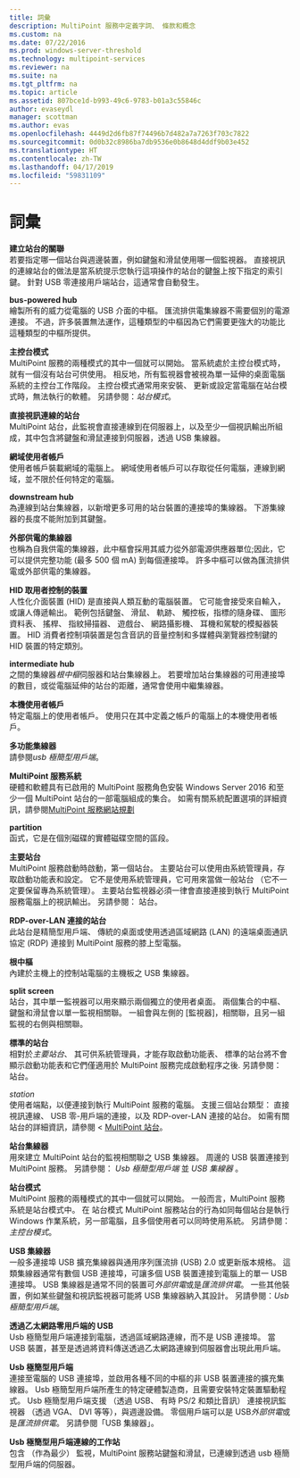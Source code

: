 ```yaml
---
title: 詞彙
description: MultiPoint 服務中定義字詞、 條款和概念
ms.custom: na
ms.date: 07/22/2016
ms.prod: windows-server-threshold
ms.technology: multipoint-services
ms.reviewer: na
ms.suite: na
ms.tgt_pltfrm: na
ms.topic: article
ms.assetid: 807bce1d-b993-49c6-9783-b01a3c55846c
author: evaseydl
manager: scottman
ms.author: evas
ms.openlocfilehash: 4449d2d6fb87f74496b7d482a7a7263f703c7822
ms.sourcegitcommit: 0d0b32c8986ba7db9536e0b8648d4ddf9b03e452
ms.translationtype: HT
ms.contentlocale: zh-TW
ms.lasthandoff: 04/17/2019
ms.locfileid: "59831109"
---
```

# <a name="glossary"></a>詞彙
**建立站台的關聯**  
若要指定哪一個站台與週邊裝置，例如鍵盤和滑鼠使用哪一個監視器。 直接視訊的連線站台的做法是當系統提示您執行這項操作的站台的鍵盤上按下指定的索引鍵。 針對 USB 零連接用戶端站台，這通常會自動發生。  
  
**bus-powered hub**  
繪製所有的威力從電腦的 USB 介面的中樞。 匯流排供電集線器不需要個別的電源連接。 不過，許多裝置無法運作，這種類型的中樞因為它們需要更強大的功能比這種類型的中樞所提供。  
  
**主控台模式**  
MultiPoint 服務的兩種模式的其中一個就可以開始。 當系統處於主控台模式時，就有一個沒有站台可供使用。 相反地，所有監視器會被視為單一延伸的桌面電腦系統的主控台工作階段。 主控台模式通常用來安裝、 更新或設定當電腦在站台模式時，無法執行的軟體。 另請參閱：*站台模式*。  
  
**直接視訊連線的站台**  
MultiPoint 站台，此監視會直接連線到在伺服器上，以及至少一個視訊輸出所組成，其中包含將鍵盤和滑鼠連接到伺服器，透過 USB 集線器。  
  
**網域使用者帳戶**  
使用者帳戶裝載網域的電腦上。 網域使用者帳戶可以存取從任何電腦，連線到網域，並不限於任何特定的電腦。  
  
**downstream hub**  
為連線到站台集線器，以新增更多可用的站台裝置的連接埠的集線器。 下游集線器的長度不能附加到其鍵盤。  
  
**外部供電的集線器**  
也稱為自我供電的集線器，此中樞會採用其威力從外部電源供應器單位;因此，它可以提供完整功能 (最多 500 個 mA) 到每個連接埠。 許多中樞可以做為匯流排供電或外部供電的集線器。  
  
**HID 取用者控制的裝置**  
人性化介面裝置 (HID) 是直接與人類互動的電腦裝置。 它可能會接受來自輸入，或讓人傳遞輸出。 範例包括鍵盤、 滑鼠、 軌跡、 觸控板，指標的隨身碟、 圖形資料表、 搖桿、 指紋掃描器、 遊戲台、 網路攝影機、 耳機和駕駛的模擬器裝置。 HID 消費者控制項裝置是包含音訊的音量控制和多媒體與瀏覽器控制鍵的 HID 裝置的特定類別。  
  
**intermediate hub**  
之間的集線器*根中樞*伺服器和站台集線器上。 若要增加站台集線器的可用連接埠的數目，或從電腦延伸的站台的距離，通常會使用中繼集線器。  
  
**本機使用者帳戶**  
特定電腦上的使用者帳戶。 使用只在其中定義之帳戶的電腦上的本機使用者帳戶。  
  
**多功能集線器**  
請參閱*usb 極簡型用戶端*。  
  
**MultiPoint 服務系統**  
硬體和軟體具有已啟用的 MultiPoint 服務角色安裝 Windows Server 2016 和至少一個 MultiPoint 站台的一部電腦組成的集合。 如需有關系統配置選項的詳細資訊，請參閱[MultiPoint 服務網站規劃](MultiPoint-services-Site-Planning.md)  
  
**partition**  
函式，它是在個別磁碟的實體磁碟空間的區段。  
  
**主要站台**  
MultiPoint 服務啟動時啟動，第一個站台。 主要站台可以使用由系統管理員，存取啟動功能表和設定。 它不是使用系統管理員，它可用來當做一般站台 （它不一定要保留專為系統管理）。 主要站台監視器必須一律會直接連接到執行 MultiPoint 服務電腦上的視訊輸出。 另請參閱： 站台。  
  
**RDP-over-LAN 連接的站台**  
此站台是精簡型用戶端、 傳統的桌面或使用透過區域網路 (LAN) 的遠端桌面通訊協定 (RDP) 連接到 MultiPoint 服務的膝上型電腦。  
  
**根中樞**  
內建於主機上的控制站電腦的主機板之 USB 集線器。  
  
**split screen**  
站台，其中單一監視器可以用來顯示兩個獨立的使用者桌面。 兩個集合的中樞、 鍵盤和滑鼠會以單一監視相關聯。 一組會與左側的 [監視器]，相關聯，且另一組監視的右側與相關聯。  
  
**標準的站台**  
相對於*主要站台*、 其可供系統管理員，才能存取啟動功能表、 標準的站台將不會顯示啟動功能表和它們僅適用於 MultiPoint 服務完成啟動程序之後. 另請參閱： 站台。  
  
*station*  
使用者端點，以便連接到執行 MultiPoint 服務的電腦。 支援三個站台類型： 直接視訊連線、 USB 零-用戶端的連接，以及 RDP-over-LAN 連接的站台。 如需有關站台的詳細資訊，請參閱 < [MultiPoint 站台](MultiPoint-services-Stations.md)。  
  
**站台集線器**  
用來建立 MultiPoint 站台的監視相關聯之 USB 集線器。 周邊的 USB 裝置連接到 MultiPoint 服務。 另請參閱： *Usb 極簡型用戶端* 並 *USB 集線器* 。  
  
**站台模式**  
MultiPoint 服務的兩種模式的其中一個就可以開始。 一般而言，MultiPoint 服務系統是站台模式中。 在 站台模式 MultiPoint 服務站台的行為如同每個站台是執行 Windows 作業系統，另一部電腦，且多個使用者可以同時使用系統。 另請參閱：*主控台模式*。  
  
**USB 集線器**  
一般多連接埠 USB 擴充集線器與通用序列匯流排 (USB) 2.0 或更新版本規格。 這類集線器通常有數個 USB 連接埠，可讓多個 USB 裝置連接到電腦上的單一 USB 連接埠。 USB 集線器是通常不同的裝置可*外部供電*或是*匯流排供電*。 一些其他裝置，例如某些鍵盤和視訊監視器可能將 USB 集線器納入其設計。 另請參閱：*Usb 極簡型用戶端*。  
  
**透過乙太網路零用戶端的 USB**  
Usb 極簡型用戶端連接到電腦，透過區域網路連線，而不是 USB 連接埠。 當 USB 裝置，甚至是透過將資料傳送透過乙太網路連線到伺服器會出現此用戶端。  
  
**Usb 極簡型用戶端**  
連接至電腦的 USB 連接埠，並啟用各種不同的中樞的非 USB 裝置連接的擴充集線器。 Usb 極簡型用戶端所產生的特定硬體製造商，且需要安裝特定裝置驅動程式。 Usb 極簡型用戶端支援 （透過 USB、 有時 PS/2 和類比音訊） 連接視訊監視器 （透過 VGA、 DVI 等等），與週邊設備。 零個用戶端可以是 USB*外部供電*或是*匯流排供電*。 另請參閱「USB 集線器」。  
  
**Usb 極簡型用戶端連線的工作站**  
包含 （作為最少） 監視，MultiPoint 服務站鍵盤和滑鼠，已連線到透過 usb 極簡型用戶端的伺服器。  
  
